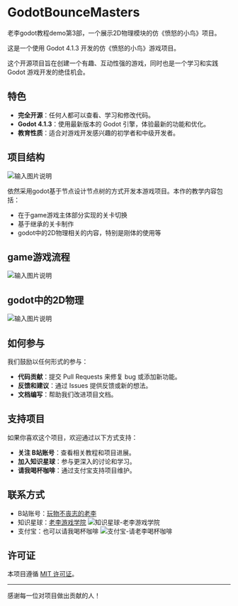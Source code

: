 # GodotBounceMasters

老李godot教程demo第3部，一个展示2D物理模块的仿《愤怒的小鸟》项目。

这是一个使用 Godot 4.1.3 开发的仿《愤怒的小鸟》游戏项目。

这个开源项目旨在创建一个有趣、互动性强的游戏，同时也是一个学习和实践 Godot 游戏开发的绝佳机会。

## 特色

- **完全开源**：任何人都可以查看、学习和修改代码。
- **Godot 4.1.3**：使用最新版本的 Godot 引擎，体验最新的功能和优化。
- **教育性质**：适合对游戏开发感兴趣的初学者和中级开发者。

## 项目结构
![输入图片说明](docs/game.png)

依然采用godot基于节点设计节点树的方式开发本游戏项目。本作的教学内容包括：
- 在于game游戏主体部分实现的关卡切换
- 基于继承的关卡制作
- godot中的2D物理相关的内容，特别是刚体的使用等

## game游戏流程

![输入图片说明](docs/game_state.png)

## godot中的2D物理

![输入图片说明](docs/CollisionObject2D.drawio.png)

## 如何参与

我们鼓励以任何形式的参与：

- **代码贡献**：提交 Pull Requests 来修复 bug 或添加新功能。
- **反馈和建议**：通过 Issues 提供反馈或新的想法。
- **文档编写**：帮助我们改进项目文档。

## 支持项目

如果你喜欢这个项目，欢迎通过以下方式支持：

- **关注 B站账号**：查看相关教程和项目进展。
- **加入知识星球**：参与更深入的讨论和学习。
- **请我喝杯咖啡**：通过支付宝支持项目维护。

## 联系方式

- B站账号：[玩物不丧志的老李](https://space.bilibili.com/8618918)
- 知识星球：[老李游戏学院](https://wx.zsxq.com/dweb2/index/group/28885154818841)
![知识星球-老李游戏学院](docs/%E8%80%81%E6%9D%8E%E6%B8%B8%E6%88%8F%E5%AD%A6%E9%99%A2-%E7%9F%A5%E8%AF%86%E6%98%9F%E7%90%83.jpg)
- 支付宝：也可以请我喝杯咖啡
![支付宝-请老李喝杯咖啡](docs/%E6%94%AF%E4%BB%98%E5%AE%9D%E6%94%B6%E6%AC%BE%E7%A0%81.jpg)

## 许可证

本项目遵循 [MIT 许可证](LICENSE)。

---

感谢每一位对项目做出贡献的人！



